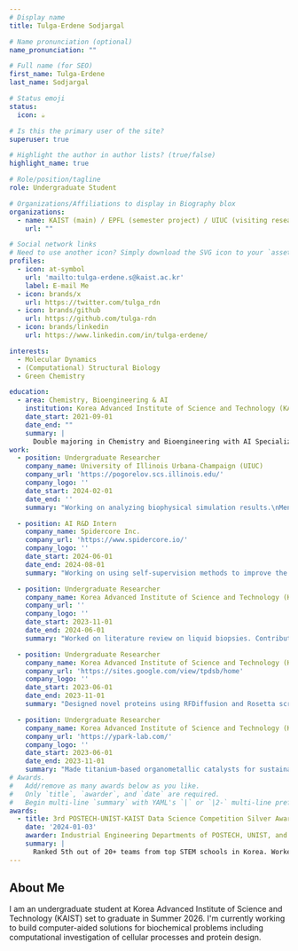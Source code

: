 ```yaml
---
# Display name
title: Tulga-Erdene Sodjargal

# Name pronunciation (optional)
name_pronunciation: ""

# Full name (for SEO)
first_name: Tulga-Erdene
last_name: Sodjargal

# Status emoji
status:
  icon: ☕️

# Is this the primary user of the site?
superuser: true

# Highlight the author in author lists? (true/false)
highlight_name: true

# Role/position/tagline
role: Undergraduate Student

# Organizations/Affiliations to display in Biography blox
organizations:
  - name: KAIST (main) / EPFL (semester project) / UIUC (visiting research)
    url: ""

# Social network links
# Need to use another icon? Simply download the SVG icon to your `assets/media/icons/` folder.
profiles:
  - icon: at-symbol
    url: 'mailto:tulga-erdene.s@kaist.ac.kr'
    label: E-mail Me
  - icon: brands/x
    url: https://twitter.com/tulga_rdn
  - icon: brands/github
    url: https://github.com/tulga-rdn
  - icon: brands/linkedin
    url: https://www.linkedin.com/in/tulga-erdene/

interests:
  - Molecular Dynamics
  - (Computational) Structural Biology
  - Green Chemistry

education:
  - area: Chemistry, Bioengineering & AI
    institution: Korea Advanced Institute of Science and Technology (KAIST)
    date_start: 2021-09-01
    date_end: ""
    summary: |
      Double majoring in Chemistry and Bioengineering with AI Specialized Major, focusing on computational biophysiscs. Worked on problems in organic chemistry, protein design, oncology and computational chemistry as undergraduate researcher.
work:
  - position: Undergraduate Researcher
    company_name: University of Illinois Urbana-Champaign (UIUC)
    company_url: 'https://pogorelov.scs.illinois.edu/'
    company_logo: ''
    date_start: 2024-02-01
    date_end: ''
    summary: "Working on analyzing biophysical simulation results.\nMentor: Prof. Taras V. Pogorelov"

  - position: AI R&D Intern
    company_name: Spidercore Inc. 
    company_url: 'https://www.spidercore.io/'
    company_logo: ''
    date_start: 2024-06-01
    date_end: 2024-08-01
    summary: "Working on using self-supervision methods to improve the performance of graph transformers"

  - position: Undergraduate Researcher
    company_name: Korea Advanced Institute of Science and Technology (KAIST)
    company_url: ''
    company_logo: ''
    date_start: 2023-11-01
    date_end: 2024-06-01
    summary: "Worked on literature review on liquid biopsies. Contributed to early efforts of project and lab setup.\nMentor: Prof. Rajib Schubert"

  - position: Undergraduate Researcher
    company_name: Korea Advanced Institute of Science and Technology (KAIST)
    company_url: 'https://sites.google.com/view/tpdsb/home'
    company_logo: ''
    date_start: 2023-06-01
    date_end: 2023-11-01
    summary: "Designed novel proteins using RFDiffusion and Rosetta scripts. Learnt Bash scripting and working on an HPC (RosettaCommons member lab).\nMentor: Prof. Byung-Ha Oh"

  - position: Undergraduate Researcher
    company_name: Korea Advanced Institute of Science and Technology (KAIST)
    company_url: 'https://ypark-lab.com/'
    company_logo: ''
    date_start: 2023-06-01
    date_end: 2023-11-01
    summary: "Made titanium-based organometallic catalysts for sustainability-friendly reactions and elucidated them through NMR. Learnt method development and computational chemistry.\nMentor: Prof. Yoonsu Park"
# Awards.
#   Add/remove as many awards below as you like.
#   Only `title`, `awarder`, and `date` are required.
#   Begin multi-line `summary` with YAML's `|` or `|2-` multi-line prefix and indent 2 spaces below.
awards:
  - title: 3rd POSTECH-UNIST-KAIST Data Science Competition Silver Award
    date: '2024-01-03'
    awarder: Industrial Engineering Departments of POSTECH, UNIST, and KAIST
    summary: |
      Ranked 5th out of 20+ teams from top STEM schools in Korea. Worked on time-series analysis of inventory data to build price-conscious predictor of demand.
---
```


## About Me

I am an undergraduate student at Korea Advanced Institute of Science and Technology (KAIST) set to graduate in Summer 2026. I'm currently working to build computer-aided solutions for biochemical problems including computational investigation of cellular processes and protein design. 

